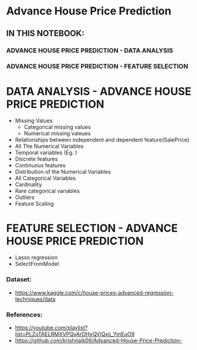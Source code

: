 # Advance House Price Prediction

## **IN THIS NOTEBOOK:**
###   **ADVANCE HOUSE PRICE PREDICTION - DATA ANALYSIS**
###   **ADVANCE HOUSE PRICE PREDICTION - FEATURE SELECTION**

# **DATA ANALYSIS - ADVANCE HOUSE PRICE PREDICTION**
 * Missing Values
   *   Categorical missing values
   *   Numerical missing valeues
 * Relationships between independent and dependent feature(SalePrice)
 * All The Numerical Variables
  *   Temporal variables (Eg. )
  *   Discrete features
  *   Continuous features
  *   Distribution of the Numerical Variables
 * All Categorical Variables
  *   Cardinality
  *   Rare categorical variables
 * Outliers
 * Feature Scaling
 
# **FEATURE SELECTION - ADVANCE HOUSE PRICE PREDICTION**
 * Lasso regression 
 * SelectFromModel

### Dataset: 
* https://www.kaggle.com/c/house-prices-advanced-regression-techniques/data

### References:
* https://youtube.com/playlist?list=PLZoTAELRMXVPQyArDHyQVjQxjj_YmEuO9
* https://github.com/krishnaik06/Advanced-House-Price-Prediction-
